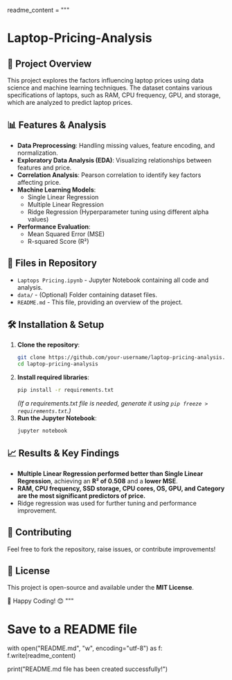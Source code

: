 readme_content = """
# Laptop-Pricing-Analysis

## 📌 Project Overview
This project explores the factors influencing laptop prices using data science and machine learning techniques. The dataset contains various specifications of laptops, such as RAM, CPU frequency, GPU, and storage, which are analyzed to predict laptop prices.

## 📊 Features & Analysis
- **Data Preprocessing**: Handling missing values, feature encoding, and normalization.
- **Exploratory Data Analysis (EDA)**: Visualizing relationships between features and price.
- **Correlation Analysis**: Pearson correlation to identify key factors affecting price.
- **Machine Learning Models**:
  - Single Linear Regression
  - Multiple Linear Regression
  - Ridge Regression (Hyperparameter tuning using different alpha values)
- **Performance Evaluation**:
  - Mean Squared Error (MSE)
  - R-squared Score (R²)

## 📁 Files in Repository
- `Laptops Pricing.ipynb` - Jupyter Notebook containing all code and analysis.
- `data/` - (Optional) Folder containing dataset files.
- `README.md` - This file, providing an overview of the project.

## 🛠️ Installation & Setup
1. **Clone the repository**:
   ```bash
   git clone https://github.com/your-username/laptop-pricing-analysis.git
   cd laptop-pricing-analysis
   ```
2. **Install required libraries**:
   ```bash
   pip install -r requirements.txt
   ```
   *(If a requirements.txt file is needed, generate it using `pip freeze > requirements.txt`.)*
3. **Run the Jupyter Notebook**:
   ```bash
   jupyter notebook
   ```

## 📈 Results & Key Findings
- **Multiple Linear Regression performed better than Single Linear Regression**, achieving an **R² of 0.508** and a **lower MSE**.
- **RAM, CPU frequency, SSD storage, CPU cores, OS, GPU, and Category are the most significant predictors of price.**
- Ridge regression was used for further tuning and performance improvement.

## 🔗 Contributing
Feel free to fork the repository, raise issues, or contribute improvements!

## 📜 License
This project is open-source and available under the **MIT License**.

🚀 Happy Coding! 😊
"""

# Save to a README file
with open("README.md", "w", encoding="utf-8") as f:
    f.write(readme_content)

print("README.md file has been created successfully!")
